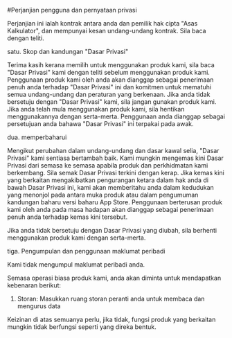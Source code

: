 #Perjanjian pengguna dan pernyataan privasi

Perjanjian ini ialah kontrak antara anda dan pemilik hak cipta "Asas Kalkulator", dan mempunyai kesan undang-undang kontrak. Sila baca dengan teliti.

satu. Skop dan kandungan "Dasar Privasi"

Terima kasih kerana memilih untuk menggunakan produk kami, sila baca "Dasar Privasi" kami dengan teliti sebelum menggunakan produk kami. Penggunaan produk kami oleh anda akan dianggap sebagai penerimaan penuh anda terhadap "Dasar Privasi" ini dan komitmen untuk mematuhi semua undang-undang dan peraturan yang berkenaan. Jika anda tidak bersetuju dengan "Dasar Privasi" kami, sila jangan gunakan produk kami. Jika anda telah mula menggunakan produk kami, sila hentikan menggunakannya dengan serta-merta. Penggunaan anda dianggap sebagai persetujuan anda bahawa "Dasar Privasi" ini terpakai pada awak.

dua. memperbaharui

Mengikut perubahan dalam undang-undang dan dasar kawal selia, "Dasar Privasi" kami sentiasa bertambah baik. Kami mungkin mengemas kini Dasar Privasi dari semasa ke semasa apabila produk dan perkhidmatan kami berkembang. Sila semak Dasar Privasi terkini dengan kerap. Jika kemas kini yang berkaitan mengakibatkan pengurangan ketara dalam hak anda di bawah Dasar Privasi ini, kami akan memberitahu anda dalam kedudukan yang menonjol pada antara muka produk atau dalam pengumuman kandungan baharu versi baharu App Store. Penggunaan berterusan produk kami oleh anda pada masa hadapan akan dianggap sebagai penerimaan penuh anda terhadap kemas kini tersebut.

Jika anda tidak bersetuju dengan Dasar Privasi yang diubah, sila berhenti menggunakan produk kami dengan serta-merta.

tiga. Pengumpulan dan penggunaan maklumat peribadi

Kami tidak mengumpul maklumat peribadi anda.

Semasa operasi biasa produk kami, anda akan diminta untuk mendapatkan kebenaran berikut:

1. Storan: Masukkan ruang storan peranti anda untuk membaca dan mengurus data

Keizinan di atas semuanya perlu, jika tidak, fungsi produk yang berkaitan mungkin tidak berfungsi seperti yang direka bentuk.
